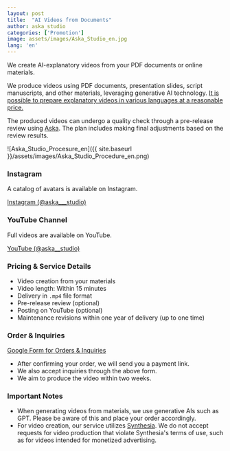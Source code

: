 ```yaml
---
layout: post
title:  "AI Videos from Documents"
author: aska_studio
categories: ['Promotion']
image: assets/images/Aska_Studio_en.jpg
lang: 'en'
---
```


We create AI-explanatory videos from your PDF documents or online materials.

We produce videos using PDF documents, presentation slides, script manuscripts, and other materials, leveraging generative AI technology. 
<a href="#">It is possible to prepare explanatory videos in various languages at a reasonable price.</a>

The produced videos can undergo a quality check through a pre-release review using <a href="https://aska.systems">Aska</a>. 
The plan includes making final adjustments based on the review results.


![Aska_Studio_Procesure_en]({{ site.baseurl }}/assets/images/Aska_Studio_Procedure_en.png)


### Instagram
A catalog of avatars is available on Instagram.

<a class="btn btn-primary text-white" href="https://www.instagram.com/aska___studio/">Instagram (@aska___studio)</a>


### YouTube Channel
Full videos are available on YouTube.

<a class="btn btn-primary text-white" href="https://www.youtube.com/@aska__studio/videos">YouTube (@aska__studio)</a>



### Pricing & Service Details
- Video creation from your materials
- Video length: Within 15 minutes
- Delivery in `.mp4` file format
- Pre-release review (optional)
- Posting on YouTube (optional)
- Maintenance revisions within one year of delivery (up to one time)




### Order & Inquiries
<a class="btn btn-primary text-white" href="https://docs.google.com/forms/d/e/1FAIpQLSfXRxn56ShhVPaf3nNKq-8AzPfKipTN-M7fDift46vetxcqVQ/viewform?usp=sf_link">Google Form for Orders & Inquiries</a>

- After confirming your order, we will send you a payment link.
- We also accept inquiries through the above form.
- We aim to produce the video within two weeks.



### Important Notes
- When generating videos from materials, we use generative AIs such as GPT. Please be aware of this and place your order accordingly.
- For video creation, our service utilizes [Synthesia](https://www.synthesia.io/). We do not accept requests for video production that violate Synthesia's terms of use, such as for videos intended for monetized advertising.


